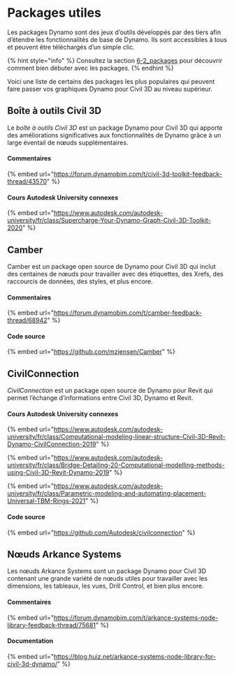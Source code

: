 # Packages utiles

Les packages Dynamo sont des jeux d’outils développés par des tiers afin d’étendre les fonctionnalités de base de Dynamo. Ils sont accessibles à tous et peuvent être téléchargés d’un simple clic.

{% hint style="info" %} Consultez la section [6-2_packages](../6\_custom\_nodes\_and\_packages/6-2\_packages/ "mention") pour découvrir comment bien débuter avec les packages. {% endhint %}

Voici une liste de certains des packages les plus populaires qui peuvent faire passer vos graphiques Dynamo pour Civil 3D au niveau supérieur.

## Boîte à outils Civil 3D

Le _boîte à outils Civil 3D_ est un package Dynamo pour Civil 3D qui apporte des améliorations significatives aux fonctionnalités de Dynamo grâce à un large éventail de nœuds supplémentaires.

#### Commentaires

{% embed url="https://forum.dynamobim.com/t/civil-3d-toolkit-feedback-thread/43570" %}

#### Cours Autodesk University connexes

{% embed url="https://www.autodesk.com/autodesk-university/fr/class/Supercharge-Your-Dynamo-Graph-Civil-3D-Toolkit-2020" %}

## Camber

Camber est un package open source de Dynamo pour Civil 3D qui inclut des centaines de nœuds pour travailler avec des étiquettes, des Xrefs, des raccourcis de données, des styles, et plus encore.

#### Commentaires

{% embed url="https://forum.dynamobim.com/t/camber-feedback-thread/68942" %}

#### Code source

{% embed url="https://github.com/mzjensen/Camber" %}

## CivilConnection

_CivilConnection_ est un package open source de Dynamo pour Revit qui permet l’échange d’informations entre Civil 3D, Dynamo et Revit.

#### Cours Autodesk University connexes

{% embed url="https://www.autodesk.com/autodesk-university/fr/class/Computational-modeling-linear-structure-Civil-3D-Revit-Dynamo-CivilConnection-2019" %}

{% embed url="https://www.autodesk.com/autodesk-university/fr/class/Bridge-Detailing-20-Computational-modelling-methods-using-Civil-3D-Revit-Dynamo-2019" %}

{% embed url="https://www.autodesk.com/autodesk-university/fr/class/Parametric-modeling-and-automating-placement-Universal-TBM-Rings-2021" %}

#### Code source

{% embed url="https://github.com/Autodesk/civilconnection" %}

## Nœuds Arkance Systems

Les nœuds Arkance Systems sont un package Dynamo pour Civil 3D contenant une grande variété de nœuds utiles pour travailler avec les dimensions, les tableaux, les vues, Drill Control, et bien plus encore.

#### Commentaires

{% embed url="https://forum.dynamobim.com/t/arkance-systems-node-library-feedback-thread/75681" %}

#### Documentation

{% embed url="https://blog.huiz.net/arkance-systems-node-library-for-civil-3d-dynamo/" %}
